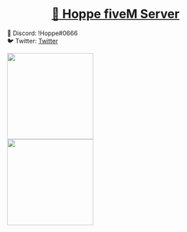 <h1 align="center">
    <a href="https://pt-br.reactjs.org/">🔗 Hoppe fiveM Server</a>
</h1>

👤 Discord: !Hoppe#0666
<br>
🐦 Twitter: [Twitter](https://twitter.com/GabrielhoppeM)

<img src="https://cdn.discordapp.com/attachments/732940520015527937/747556553048981554/fps.PNG" width="200rem" height="auto" />
<br>
<img src="https://cdn.discordapp.com/attachments/732940520015527937/747962033323900928/fixchest.PNG" width="200rem" height="auto" />

